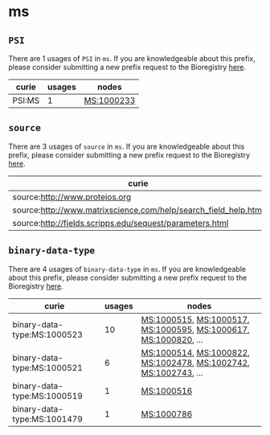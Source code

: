 # ms

## `PSI`

There are 1 usages of `PSI` in `ms`.
If you are knowledgeable about this prefix, please consider submitting a new prefix
request to the Bioregistry [here](https://github.com/biopragmatics/bioregistry/issues/new?assignees=cthoyt&labels=New%2CPrefix&template=new-prefix.yml&title=%5BResource%5D%3A%20PSI).

| curie   |   usages | nodes                                                   |
|---------|----------|---------------------------------------------------------|
| PSI:MS  |        1 | [MS:1000233](http://purl.obolibrary.org/obo/MS_1000233) |

## `source`

There are 3 usages of `source` in `ms`.
If you are knowledgeable about this prefix, please consider submitting a new prefix
request to the Bioregistry [here](https://github.com/biopragmatics/bioregistry/issues/new?assignees=cthoyt&labels=New%2CPrefix&template=new-prefix.yml&title=%5BResource%5D%3A%20source).

| curie                                                           |   usages | nodes                                                   |
|-----------------------------------------------------------------|----------|---------------------------------------------------------|
| source:http://www.proteios.org                                  |        1 | [MS:1000600](http://purl.obolibrary.org/obo/MS_1000600) |
| source:http://www.matrixscience.com/help/search_field_help.html |        1 | [MS:1002095](http://purl.obolibrary.org/obo/MS_1002095) |
| source:http://fields.scripps.edu/sequest/parameters.html        |        1 | [MS:1002096](http://purl.obolibrary.org/obo/MS_1002096) |

## `binary-data-type`

There are 4 usages of `binary-data-type` in `ms`.
If you are knowledgeable about this prefix, please consider submitting a new prefix
request to the Bioregistry [here](https://github.com/biopragmatics/bioregistry/issues/new?assignees=cthoyt&labels=New%2CPrefix&template=new-prefix.yml&title=%5BResource%5D%3A%20binary-data-type).

| curie                       |   usages | nodes                                                                                                                                                                                                                                                                                            |
|-----------------------------|----------|--------------------------------------------------------------------------------------------------------------------------------------------------------------------------------------------------------------------------------------------------------------------------------------------------|
| binary-data-type:MS:1000523 |       10 | [MS:1000515](http://purl.obolibrary.org/obo/MS_1000515), [MS:1000517](http://purl.obolibrary.org/obo/MS_1000517), [MS:1000595](http://purl.obolibrary.org/obo/MS_1000595), [MS:1000617](http://purl.obolibrary.org/obo/MS_1000617), [MS:1000820](http://purl.obolibrary.org/obo/MS_1000820), ... |
| binary-data-type:MS:1000521 |        6 | [MS:1000514](http://purl.obolibrary.org/obo/MS_1000514), [MS:1000822](http://purl.obolibrary.org/obo/MS_1000822), [MS:1002478](http://purl.obolibrary.org/obo/MS_1002478), [MS:1002742](http://purl.obolibrary.org/obo/MS_1002742), [MS:1002743](http://purl.obolibrary.org/obo/MS_1002743), ... |
| binary-data-type:MS:1000519 |        1 | [MS:1000516](http://purl.obolibrary.org/obo/MS_1000516)                                                                                                                                                                                                                                          |
| binary-data-type:MS:1001479 |        1 | [MS:1000786](http://purl.obolibrary.org/obo/MS_1000786)                                                                                                                                                                                                                                          |

